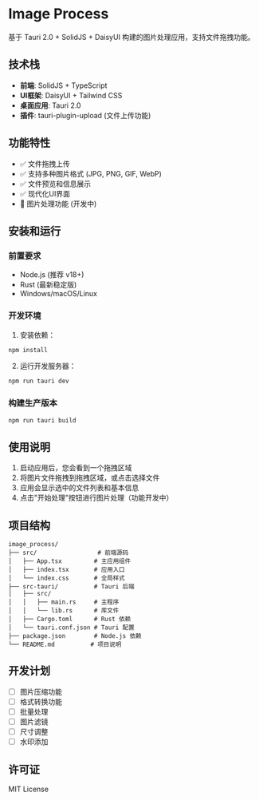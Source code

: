 # Image Process

基于 Tauri 2.0 + SolidJS + DaisyUI 构建的图片处理应用，支持文件拖拽功能。

## 技术栈

- **前端**: SolidJS + TypeScript
- **UI框架**: DaisyUI + Tailwind CSS
- **桌面应用**: Tauri 2.0
- **插件**: tauri-plugin-upload (文件上传功能)

## 功能特性

- ✅ 文件拖拽上传
- ✅ 支持多种图片格式 (JPG, PNG, GIF, WebP)
- ✅ 文件预览和信息展示
- ✅ 现代化UI界面
- 🚧 图片处理功能 (开发中)

## 安装和运行

### 前置要求

- Node.js (推荐 v18+)
- Rust (最新稳定版)
- Windows/macOS/Linux

### 开发环境

1. 安装依赖：
```bash
npm install
```

2. 运行开发服务器：
```bash
npm run tauri dev
```

### 构建生产版本

```bash
npm run tauri build
```

## 使用说明

1. 启动应用后，您会看到一个拖拽区域
2. 将图片文件拖拽到拖拽区域，或点击选择文件
3. 应用会显示选中的文件列表和基本信息
4. 点击"开始处理"按钮进行图片处理（功能开发中）

## 项目结构

```
image_process/
├── src/                 # 前端源码
│   ├── App.tsx         # 主应用组件
│   ├── index.tsx       # 应用入口
│   └── index.css       # 全局样式
├── src-tauri/          # Tauri 后端
│   ├── src/
│   │   ├── main.rs     # 主程序
│   │   └── lib.rs      # 库文件
│   ├── Cargo.toml      # Rust 依赖
│   └── tauri.conf.json # Tauri 配置
├── package.json        # Node.js 依赖
└── README.md          # 项目说明
```

## 开发计划

- [ ] 图片压缩功能
- [ ] 格式转换功能
- [ ] 批量处理
- [ ] 图片滤镜
- [ ] 尺寸调整
- [ ] 水印添加

## 许可证

MIT License 